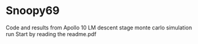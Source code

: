 # Snoopy69
Code and results from Apollo 10 LM descent stage monte carlo simulation run
Start by reading the readme.pdf
